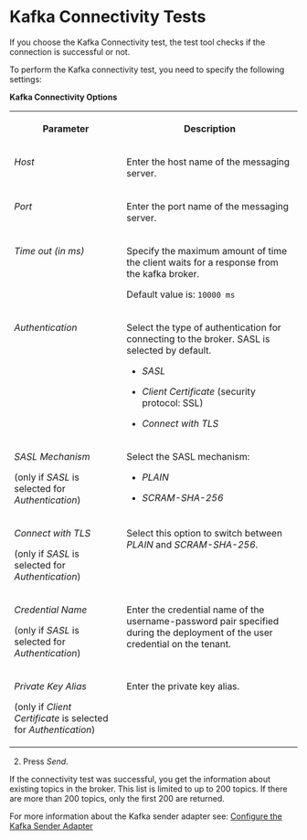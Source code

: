 <!-- loio292ae03c88ff4718ba7be67ed66f3729 -->

# Kafka Connectivity Tests

If you choose the Kafka Connectivity test, the test tool checks if the connection is successful or not.

To perform the Kafka connectivity test, you need to specify the following settings:

**Kafka Connectivity Options**


<table>
<tr>
<th valign="top">

Parameter

</th>
<th valign="top">

Description

</th>
</tr>
<tr>
<td valign="top">

*Host*

</td>
<td valign="top">

Enter the host name of the messaging server.

</td>
</tr>
<tr>
<td valign="top">

*Port*

</td>
<td valign="top">

Enter the port name of the messaging server.

</td>
</tr>
<tr>
<td valign="top">

*Time out \(in ms\)*

</td>
<td valign="top">

Specify the maximum amount of time the client waits for a response from the kafka broker.

Default value is: `10000 ms`

</td>
</tr>
<tr>
<td valign="top">

*Authentication* 

</td>
<td valign="top">

Select the type of authentication for connecting to the broker. SASL is selected by default.

-   *SASL*

-   *Client Certificate* \(security protocol: SSL\)

-   *Connect with TLS*



</td>
</tr>
<tr>
<td valign="top">

*SASL Mechanism*

\(only if *SASL* is selected for *Authentication*\)

</td>
<td valign="top">

Select the SASL mechanism:

-   *PLAIN*

-   *SCRAM-SHA-256*



</td>
</tr>
<tr>
<td valign="top">

*Connect with TLS*

\(only if *SASL* is selected for *Authentication*\)

</td>
<td valign="top">

Select this option to switch between *PLAIN* and *SCRAM-SHA-256*.

</td>
</tr>
<tr>
<td valign="top">

*Credential Name*

\(only if *SASL* is selected for *Authentication*\)

</td>
<td valign="top">

Enter the credential name of the username-password pair specified during the deployment of the user credential on the tenant.

</td>
</tr>
<tr>
<td valign="top">

*Private Key Alias*

\(only if *Client Certificate* is selected for *Authentication*\)

</td>
<td valign="top">

Enter the private key alias.

</td>
</tr>
</table>

2. Press *Send*.

If the connectivity test was successful, you get the information about existing topics in the broker. This list is limited to up to 200 topics. If there are more than 200 topics, only the first 200 are returned.

For more information about the Kafka sender adapter see: [Configure the Kafka Sender Adapter](configure-the-kafka-sender-adapter-0d849e5.md)

